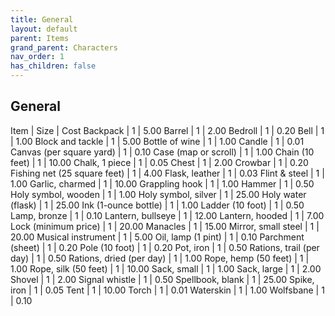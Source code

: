 ```yaml
---
title: General
layout: default
parent: Items
grand_parent: Characters
nav_order: 1
has_children: false
---
```


## General

Item  | Size | Cost
Backpack | 1 | 5.00
Barrel | 1 | 2.00
Bedroll | 1 | 0.20
Bell | 1 | 1.00
Block and tackle | 1 | 5.00
Bottle of wine | 1 | 1.00
Candle | 1 | 0.01
Canvas (per square yard) | 1 | 0.10
Case (map or scroll) | 1 | 1.00
Chain (10 feet) | 1 | 10.00
Chalk, 1 piece | 1 | 0.05
Chest | 1 | 2.00
Crowbar | 1 | 0.20
Fishing net (25 square feet) | 1 | 4.00
Flask, leather | 1 | 0.03
Flint & steel | 1 | 1.00
Garlic, charmed | 1 | 10.00
Grappling hook | 1 | 1.00
Hammer | 1 | 0.50
Holy symbol, wooden | 1 | 1.00
Holy symbol, silver | 1 | 25.00
Holy water (flask) | 1 | 25.00
Ink (1-ounce bottle) | 1 | 1.00
Ladder (10 foot) | 1 | 0.50
Lamp, bronze | 1 | 0.10
Lantern, bullseye | 1 | 12.00
Lantern, hooded | 1 | 7.00
Lock (minimum price) | 1 | 20.00
Manacles | 1 | 15.00
Mirror, small steel | 1 | 20.00
Musical instrument | 1 | 5.00
Oil, lamp (1 pint) | 1 | 0.10
Parchment (sheet) | 1 | 0.20
Pole (10 foot) | 1 | 0.20
Pot, iron | 1 | 0.50
Rations, trail (per day) | 1 | 0.50
Rations, dried (per day) | 1 | 1.00
Rope, hemp (50 feet) | 1 | 1.00
Rope, silk (50 feet) | 1 | 10.00
Sack, small | 1 | 1.00
Sack, large | 1 | 2.00
Shovel | 1 | 2.00
Signal whistle | 1 | 0.50
Spellbook, blank | 1 | 25.00
Spike, iron | 1 | 0.05
Tent | 1 | 10.00
Torch | 1 | 0.01
Waterskin | 1 | 1.00
Wolfsbane | 1 | 0.10
